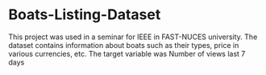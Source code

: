 # Boats-Listing-Dataset
This project was used in a seminar for IEEE in FAST-NUCES university. The dataset contains information about boats such as their types, price in various currencies, etc. The target variable was Number of views last 7 days
